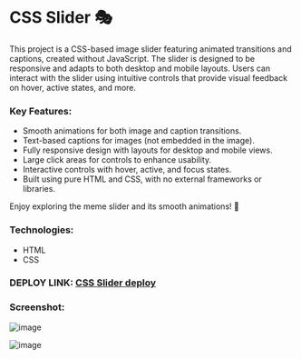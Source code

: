 # CSS Slider 🎭

This project is a CSS-based image slider featuring animated transitions and captions, created without JavaScript. The slider is designed to be responsive and adapts to both desktop and mobile layouts. Users can interact with the slider using intuitive controls that provide visual feedback on hover, active states, and more.

### Key Features:
- Smooth animations for both image and caption transitions.
- Text-based captions for images (not embedded in the image).
- Fully responsive design with layouts for desktop and mobile views.
- Large click areas for controls to enhance usability.
- Interactive controls with hover, active, and focus states.
- Built using pure HTML and CSS, with no external frameworks or libraries.

Enjoy exploring the meme slider and its smooth animations! 🚀


### Technologies:
- HTML
- CSS



### DEPLOY LINK: [CSS Slider deploy](https://nelany.github.io/cssMemeSlider/cssMemeSlider/index.html)

### Screenshot:
![image](https://github.com/user-attachments/assets/b09af3bd-908f-4787-95d3-207d5617a060)

![image](https://github.com/user-attachments/assets/8f9d7704-4656-4b93-a131-dfc065a8fb5d)

